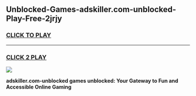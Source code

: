 
## Unblocked-Games-adskiller.com-unblocked-Play-Free-2jrjy
<h3>
<a href="https://premium76.site?title=adskiller.com-unblocked&ref=21A">CLICK TO PLAY</a></h3>
<hr>

<h3>
<a href="https://premium76.site?title=adskiller.com-unblocked&ref=21A">CLICK 2 PLAY</a>
  
</h3>

<a href="https://premium76.site?title=adskiller.com-unblocked&ref=21A"><img src="https://clearcache.store/games.png"></a>


**adskiller.com-unblocked games unblocked: Your Gateway to Fun and Accessible Online Gaming**

